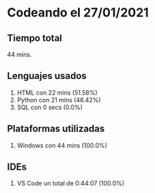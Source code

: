 # Codeando el 27/01/2021

## Tiempo total
44 mins.

## Lenguajes usados
1. HTML con 22 mins (51.58%)
1. Python con 21 mins (48.42%)
1. SQL con 0 secs (0.0%)

## Plataformas utilizadas
1. Windows con 44 mins (100.0%)

## IDEs
1. VS Code un total de 0:44:07 (100.0%)
